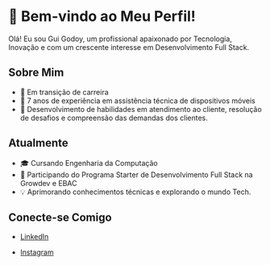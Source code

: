 # 👋 Bem-vindo ao Meu Perfil!

Olá! Eu sou Gui Godoy, um profissional apaixonado por Tecnologia, Inovação e com um crescente interesse em Desenvolvimento Full Stack.

## Sobre Mim

- 💼 Em transição de carreira
- 📱 7 anos de experiência em assistência técnica de dispositivos móveis
- 🤝 Desenvolvimento de habilidades em atendimento ao cliente, resolução de desafios e compreensão das demandas dos clientes.

## Atualmente

- 🎓 Cursando Engenharia da Computação
- 🚀 Participando do Programa Starter de Desenvolvimento Full Stack na Growdev e EBAC
- 💡 Aprimorando conhecimentos técnicas e explorando o mundo Tech.


## Conecte-se Comigo

- [LinkedIn](https://www.linkedin.com/in/godoydg/)
  
- [Instagram](@guigodoy888)
<!---
guigodoy888/guigodoy888 is a ✨ special ✨ repository because its `README.md` (this file) appears on your GitHub profile.
You can click the Preview link to take a look at your changes.
--->
